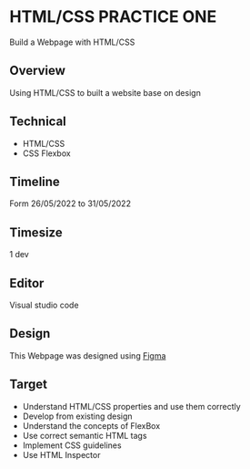 # HTML/CSS PRACTICE ONE
Build a Webpage with HTML/CSS
## Overview
Using HTML/CSS to built a website base on design
## Technical
* HTML/CSS
* CSS Flexbox
## Timeline
Form 26/05/2022 to 31/05/2022
## Timesize
1 dev
## Editor
Visual studio code
## Design
This Webpage was designed using [Figma](https://www.figma.com/file/55vB4NxkvojNFnxkTuWCUg/converter---figma-landing-page-(Community)?node-id=65%3A376)
## Target 
* Understand HTML/CSS properties and use them correctly
* Develop from existing design 
* Understand the concepts of FlexBox
* Use correct semantic HTML tags
* Implement CSS guidelines
* Use HTML Inspector
